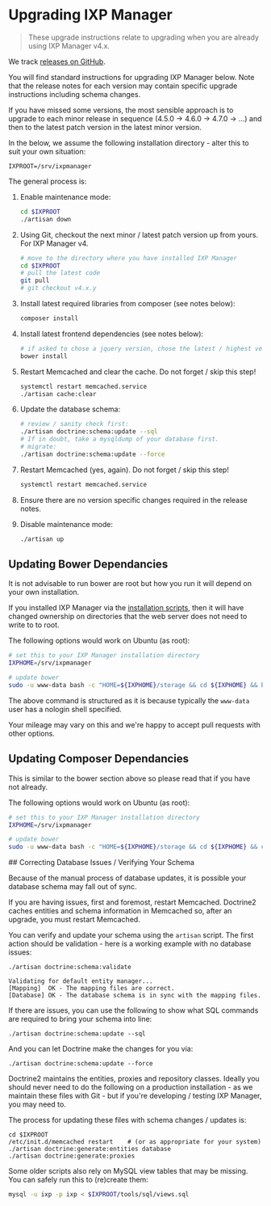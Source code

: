 # Upgrading IXP Manager

> These upgrade instructions relate to upgrading when you are already using IXP Manager v4.x.

We track [releases on GitHub](https://github.com/inex/IXP-Manager/releases).

You will find standard instructions for upgrading IXP Manager below. Note that the release notes for each version may contain specific upgrade instructions including schema changes.

If you have missed some versions, the most sensible approach is to upgrade to each minor release in sequence (4.5.0 -> 4.6.0 -> 4.7.0 -> ...) and then to the latest patch version in the latest minor version.

In the below, we assume the following installation directory - alter this to suit your own situation:

```
IXPROOT=/srv/ixpmanager
```


The general process is:

1. Enable maintenance mode:

    ```sh
    cd $IXPROOT
    ./artisan down
    ```

2. Using Git, checkout the next minor / latest patch version up from yours. For IXP Manager v4.

    ```sh
    # move to the directory where you have installed IXP Manager
    cd $IXPROOT
    # pull the latest code
    git pull
    # git checkout v4.x.y
    ```

3. Install latest required libraries from composer (see notes below):

    ```sh
    composer install
    ```

4. Install latest frontend dependencies (see notes below):

    ```sh
    # if asked to chose a jquery version, chose the latest / highest version offered
    bower install
    ```

5. Restart Memcached and clear the cache. Do not forget / skip this step!

    ```sh
    systemctl restart memcached.service
    ./artisan cache:clear
    ```

6. Update the database schema:

    ```sh
    # review / sanity check first:
    ./artisan doctrine:schema:update --sql
    # If in doubt, take a mysqldump of your database first.
    # migrate:
    ./artisan doctrine:schema:update --force
    ```

7. Restart Memcached (yes, again). Do not forget / skip this step!

    ```sh
    systemctl restart memcached.service
    ```

8. Ensure there are no version specific changes required in the release notes.

8. Disable maintenance mode:

    ```sh
    ./artisan up
    ```

## Updating Bower Dependancies

It is not advisable to run bower are root but how you run it will depend on your own installation.

If you installed IXP Manager via the [installation scripts](automated-script.md), then it will have changed ownership on directories that the web server does not need to write to to root.

The following options would work on Ubuntu (as root):

```sh
# set this to your IXP Manager installation directory
IXPHOME=/srv/ixpmanager

# update bower
sudo -u www-data bash -c "HOME=${IXPHOME}/storage && cd ${IXPHOME} && bower --config.interactive=false -f update"
```

The above command is structured as it is because typically the `www-data` user has a nologin shell specified.

Your mileage may vary on this and we're happy to accept pull requests with other options.

## Updating Composer Dependancies

This is similar to the bower section above so please read that if you have not already.

The following options would work on Ubuntu (as root):

```sh
# set this to your IXP Manager installation directory
IXPHOME=/srv/ixpmanager

# update bower
sudo -u www-data bash -c "HOME=${IXPHOME}/storage && cd ${IXPHOME} && composer install"
```



## Correcting Database Issues / Verifying Your Schema

Because of the manual process of database updates, it is possible your database schema may fall out of sync.

If you are having issues, first and foremost, restart Memcached. Doctrine2 caches entities and schema information in Memcached so, after an upgrade, you must restart Memcached.

You can verify and update your schema using the `artisan` script. The first action should be validation - here is a working example with no database issues:

```
./artisan doctrine:schema:validate

Validating for default entity manager...
[Mapping]  OK - The mapping files are correct.
[Database] OK - The database schema is in sync with the mapping files.
```

If there are issues, you can use the following to show what SQL commands are required to bring your schema into line:

```
./artisan doctrine:schema:update --sql
```

And you can let Doctrine make the changes for you via:

```
./artisan doctrine:schema:update --force
```

Doctrine2 maintains the entities, proxies and repository classes. Ideally you should never need to do the following on a production installation - as we maintain these files with Git - but if you're developing / testing IXP Manager, you may need to.

The process for updating these files with schema changes / updates is:

```
cd $IXPROOT
/etc/init.d/memcached restart    # (or as appropriate for your system)
./artisan doctrine:generate:entities database
./artisan doctrine:generate:proxies
```

Some older scripts also rely on MySQL view tables that may be missing. You can safely run this to (re)create them:

```sh
mysql -u ixp -p ixp < $IXPROOT/tools/sql/views.sql
```
